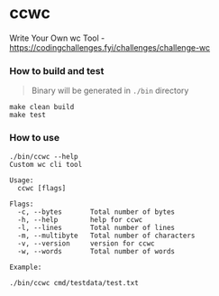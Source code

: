 # ccwc
Write Your Own wc Tool - https://codingchallenges.fyi/challenges/challenge-wc

### How to build and test 
> Binary will be generated in `./bin` directory 
```shell
make clean build
make test
```

### How to use 
```shell
./bin/ccwc --help
Custom wc cli tool

Usage:
  ccwc [flags]

Flags:
  -c, --bytes       Total number of bytes
  -h, --help        help for ccwc
  -l, --lines       Total number of lines
  -m, --multibyte   Total number of characters
  -v, --version     version for ccwc
  -w, --words       Total number of words

Example: 

./bin/ccwc cmd/testdata/test.txt

```